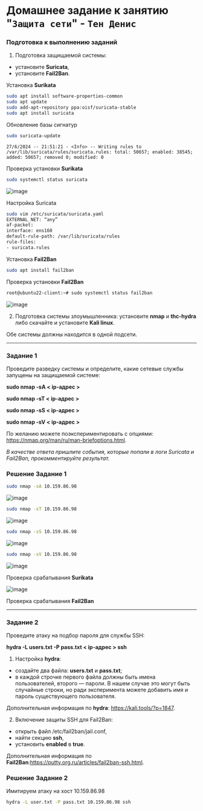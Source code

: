 # Домашнее задание к занятию "`Защита сети`" - `Тен Денис`

### Подготовка к выполнению заданий

1. Подготовка защищаемой системы:

- установите **Suricata**,
- установите **Fail2Ban**.

Установка **Surikata**

```sh
sudo apt install software-properties-common
sudo apt update
sudo add-apt-repository ppa:oisf/suricata-stable
sudo apt install suricata
```
Обновление базы сигнатур

```sh
sudo suricata-update
```
```
27/6/2024 -- 21:51:21 - <Info> -- Writing rules to /var/lib/suricata/rules/suricata.rules: total: 50657; enabled: 38545; added: 50657; removed 0; modified: 0
```

Проверка установки **Surikata**

```sh
sudo systemctl status suricata
```
![image](https://github.com/killakazzak/13-03-sdb-hw/assets/32342205/cd5fdc82-6206-43c9-81c9-e503916be5ce)

Настройка Suricata

```sh
sudo vim /etc/suricata/suricata.yaml
EXTERNAL_NET: “any”
af-packet:
interface: ens160
default-rule-path: /var/lib/suricata/rules
rule-files:
- suricata.rules
```

Установка **Fail2Ban**

```sh
sudo apt install fail2ban
```

Проверка установки **Fail2Ban**

```sh
root@ubuntu22-client:~# sudo systemctl status fail2ban
```
![image](https://github.com/killakazzak/13-03-sdb-hw/assets/32342205/33064a20-c39a-4a34-b3be-9526a8391756)



2. Подготовка системы злоумышленника: установите **nmap** и **thc-hydra** либо скачайте и установите **Kali linux**.

Обе системы должны находится в одной подсети.

------

### Задание 1

Проведите разведку системы и определите, какие сетевые службы запущены на защищаемой системе:

**sudo nmap -sA < ip-адрес >**

**sudo nmap -sT < ip-адрес >**

**sudo nmap -sS < ip-адрес >**

**sudo nmap -sV < ip-адрес >**

По желанию можете поэкспериментировать с опциями: https://nmap.org/man/ru/man-briefoptions.html.


*В качестве ответа пришлите события, которые попали в логи Suricata и Fail2Ban, прокомментируйте результат.*

### Решение Задание 1


```sh
sudo nmap -sA 10.159.86.98
```
![image](https://github.com/killakazzak/13-03-sdb-hw/assets/32342205/5c09ccdf-49e1-4dea-b020-f61d25b2a35d)


```sh
sudo nmap -sT 10.159.86.98
```
![image](https://github.com/killakazzak/13-03-sdb-hw/assets/32342205/c3c44384-ed75-458b-8682-218d40b92ddb)


```sh
sudo nmap -sS 10.159.86.98
```
![image](https://github.com/killakazzak/13-03-sdb-hw/assets/32342205/a3b4a300-0151-41a9-888f-9386c525626d)


```sh
sudo nmap -sV 10.159.86.98
```
![image](https://github.com/killakazzak/13-03-sdb-hw/assets/32342205/6eaa40f6-3cd0-451e-a055-283e471980ba)


Проверка срабатывания **Surikata**

![image](https://github.com/killakazzak/13-03-sdb-hw/assets/32342205/f9e223df-6a35-41a5-8a27-6d0f966b6c60)

Проверка срабатывания **Fail2Ban**

------

### Задание 2

Проведите атаку на подбор пароля для службы SSH:

**hydra -L users.txt -P pass.txt < ip-адрес > ssh**

1. Настройка **hydra**: 
 
 - создайте два файла: **users.txt** и **pass.txt**;
 - в каждой строчке первого файла должны быть имена пользователей, второго — пароли. В нашем случае это могут быть случайные строки, но ради эксперимента можете добавить имя и пароль существующего пользователя.

Дополнительная информация по **hydra**: https://kali.tools/?p=1847.

2. Включение защиты SSH для Fail2Ban:

-  открыть файл /etc/fail2ban/jail.conf,
-  найти секцию **ssh**,
-  установить **enabled**  в **true**.

Дополнительная информация по **Fail2Ban**:https://putty.org.ru/articles/fail2ban-ssh.html.

### Решение Задание 2

Имитируем атаку на хост 10.159.86.98

```sh
hydra -L user.txt -P pass.txt 10.159.86.98 ssh
```

